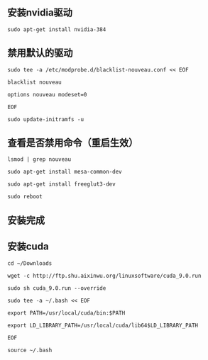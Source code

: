 ## 安装nvidia驱动
```
sudo apt-get install nvidia-384
```
## 禁用默认的驱动
```
sudo tee -a /etc/modprobe.d/blacklist-nouveau.conf << EOF

blacklist nouveau

options nouveau modeset=0

EOF

sudo update-initramfs -u
```
## 查看是否禁用命令（重启生效）
```
lsmod | grep nouveau
```

```
sudo apt-get install mesa-common-dev

sudo apt-get install freeglut3-dev

sudo reboot
```
## 安装完成

## 安装cuda

```
cd ~/Downloads

wget -c http://ftp.shu.aixinwu.org/linuxsoftware/cuda_9.0.run

sudo sh cuda_9.0.run --override

sudo tee -a ~/.bash << EOF

export PATH=/usr/local/cuda/bin:$PATH

export LD_LIBRARY_PATH=/usr/local/cuda/lib64$LD_LIBRARY_PATH

EOF

source ~/.bash
```